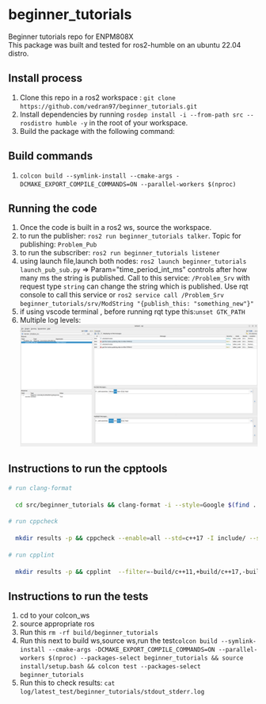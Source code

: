 # beginner_tutorials

Beginner tutorials repo for ENPM808X<br>
This package was built and tested for ros2-humble on an ubuntu 22.04 distro.<br>

## Install process

1. Clone this repo in a ros2 workspace : ```git clone https://github.com/vedran97/beginner_tutorials.git```
2. Install dependencies by running ```rosdep install -i --from-path src --rosdistro humble -y``` in the root of your workspace.
3. Build the package with the following command:

## Build commands

1. ```colcon build --symlink-install --cmake-args -DCMAKE_EXPORT_COMPILE_COMMANDS=ON --parallel-workers $(nproc)```

## Running the code

1. Once the code is built in a ros2 ws, source the workspace.
2. to run the publisher: ```ros2 run beginner_tutorials talker```. Topic for publishing: ```Problem_Pub```
3. to run the subscriber: ```ros2 run beginner_tutorials listener```
4. using launch file,launch both nodes: ```ros2 launch beginner_tutorials launch_pub_sub.py``` => Param="time_period_int_ms" controls after how many ms the string is published.
Call to this service: ```/Problem_Srv``` with request type ```string``` can change the string which is published. Use rqt console to call this service or ```ros2 service call /Problem_Srv beginner_tutorials/srv/ModString "{publish_this: "something_new"}"```
5. if using vscode terminal , before running rqt type this:```unset GTK_PATH```
6. Multiple log levels:
![IM](./MultipleLogLevels.png "MultipleLogLevels:")

## Instructions to run the cpptools

```bash
# run clang-format

  cd src/beginner_tutorials && clang-format -i --style=Google $(find . -name *.cpp -o -name *.hpp | grep -vE -e "^(./build/|./install/|./log/)") && cd -

# run cppcheck

  mkdir results -p && cppcheck --enable=all --std=c++17 -I include/ --suppress=missingInclude --inline-suppr $( find . -name *.cpp | grep -vE -e "^(./build/|./install/|./log/)" ) &> results/cppcheck

# run cpplint

  mkdir results -p && cpplint  --filter=-build/c++11,+build/c++17,-build/namespaces,-build/include_order $( find . -name *.cpp | grep -vE -e "^(./build/|./install/|./log/)" ) &> results/cpplint

```

## Instructions to run the tests

1. cd to your colcon_ws
2. source appropriate ros
3. Run this ```rm -rf build/beginner_tutorials```
4. Run this next to build ws,source ws,run the test```colcon build --symlink-install --cmake-args -DCMAKE_EXPORT_COMPILE_COMMANDS=ON --parallel-workers $(nproc) --packages-select beginner_tutorials && source install/setup.bash && colcon test --packages-select beginner_tutorials```
5. Run this to check results: ```cat log/latest_test/beginner_tutorials/stdout_stderr.log```
